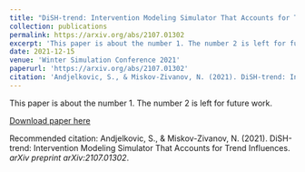 ```yaml
---
title: "DiSH-trend: Intervention Modeling Simulator That Accounts for Trend Influences"
collection: publications
permalink: https://arxiv.org/abs/2107.01302
excerpt: 'This paper is about the number 1. The number 2 is left for future work.'
date: 2021-12-15
venue: 'Winter Simulation Conference 2021'
paperurl: 'https://arxiv.org/abs/2107.01302'
citation: 'Andjelkovic, S., & Miskov-Zivanov, N. (2021). DiSH-trend: Intervention Modeling Simulator That Accounts for Trend Influences. {i}arXiv preprint arXiv:2107.01302.</i>'
---
```

This paper is about the number 1. The number 2 is left for future work.

[Download paper here](https://arxiv.org/ftp/arxiv/papers/2107/2107.01302.pdf)

Recommended citation: Andjelkovic, S., & Miskov-Zivanov, N. (2021). DiSH-trend: Intervention Modeling Simulator That Accounts for Trend Influences. <i>arXiv preprint arXiv:2107.01302</i>.
